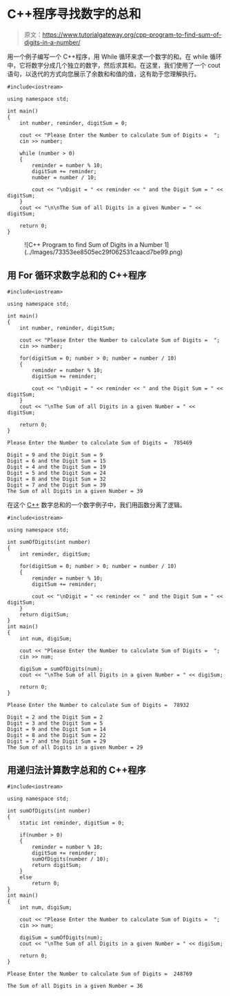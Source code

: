 # C++程序寻找数字的总和

> 原文：<https://www.tutorialgateway.org/cpp-program-to-find-sum-of-digits-in-a-number/>

用一个例子编写一个 C++程序，用 While 循环来求一个数字的和。在 while 循环中，它将数字分成几个独立的数字，然后求其和。在这里，我们使用了一个 cout 语句，以迭代的方式向您展示了余数和和值的值，这有助于您理解执行。

```
#include<iostream>

using namespace std;

int main()
{
	int number, reminder, digitSum = 0;

	cout << "Please Enter the Number to calculate Sum of Digits =  ";
	cin >> number;

	while (number > 0)
	{
    	reminder = number % 10;
    	digitSum += reminder;
    	number = number / 10;

    	cout << "\nDigit = " << reminder << " and the Digit Sum = " << digitSum;
	}
	cout << "\n\nThe Sum of all Digits in a given Number = " << digitSum;

 	return 0;
}
```

<figure class="wp-block-image size-large">![C++ Program to find Sum of Digits in a Number 1](../Images/73353ee8505ec29f062531caacd7be99.png)</figure>

## 用 For 循环求数字总和的 C++程序

```
#include<iostream>

using namespace std;

int main()
{
	int number, reminder, digitSum;

	cout << "Please Enter the Number to calculate Sum of Digits =  ";
	cin >> number;

	for(digitSum = 0; number > 0; number = number / 10)
	{
    	reminder = number % 10;
    	digitSum += reminder;

    	cout << "\nDigit = " << reminder << " and the Digit Sum = " << digitSum;
	}
	cout << "\nThe Sum of all Digits in a given Number = " << digitSum;

 	return 0;
}
```

```
Please Enter the Number to calculate Sum of Digits =  785469

Digit = 9 and the Digit Sum = 9
Digit = 6 and the Digit Sum = 15
Digit = 4 and the Digit Sum = 19
Digit = 5 and the Digit Sum = 24
Digit = 8 and the Digit Sum = 32
Digit = 7 and the Digit Sum = 39
The Sum of all Digits in a given Number = 39
```

在这个 [C++](https://www.tutorialgateway.org/cpp-programs/) 数字总和的一个数字例子中，我们用函数分离了逻辑。

```
#include<iostream>

using namespace std;

int sumOfDigits(int number)
{
	int reminder, digitSum;

	for(digitSum = 0; number > 0; number = number / 10)
	{
    	reminder = number % 10;
    	digitSum += reminder;

    	cout << "\nDigit = " << reminder << " and the Digit Sum = " << digitSum;
	}
	return digitSum;
}
int main()
{
	int num, digiSum;

	cout << "Please Enter the Number to calculate Sum of Digits =  ";
	cin >> num;

	digiSum = sumOfDigits(num);
	cout << "\nThe Sum of all Digits in a given Number = " << digiSum;

 	return 0;
}
```

```
Please Enter the Number to calculate Sum of Digits =  78932

Digit = 2 and the Digit Sum = 2
Digit = 3 and the Digit Sum = 5
Digit = 9 and the Digit Sum = 14
Digit = 8 and the Digit Sum = 22
Digit = 7 and the Digit Sum = 29
The Sum of all Digits in a given Number = 29
```

## 用递归法计算数字总和的 C++程序

```
#include<iostream>

using namespace std;

int sumOfDigits(int number)
{
	static int reminder, digitSum = 0;

	if(number > 0)
	{
    	reminder = number % 10;
    	digitSum += reminder;
    	sumOfDigits(number / 10);
    	return digitSum;
	}
	else
		return 0;
}
int main()
{
	int num, digiSum;

	cout << "Please Enter the Number to calculate Sum of Digits =  ";
	cin >> num;

	digiSum = sumOfDigits(num);
	cout << "\nThe Sum of all Digits in a given Number = " << digiSum;

 	return 0;
}
```

```
Please Enter the Number to calculate Sum of Digits =  248769

The Sum of all Digits in a given Number = 36
```